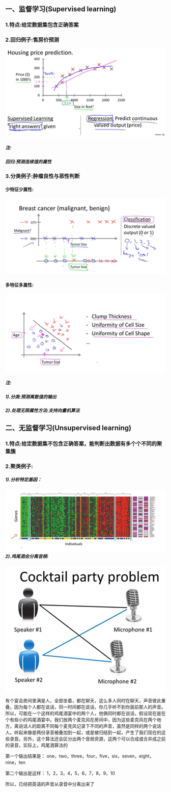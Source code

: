 ## 一、监督学习(Supervised learning)

### 1.特点:给定数据集包含正确答案

### 2.回归例子:售房价预测

![001](001.png)

##### 注:

##### 回归:预测连续值的属性

### 3.分类例子:肿瘤良性与恶性判断

#### 少特征少属性:

![002](002.png)

#### 多特征多属性:

![003](003.png)

##### 注:

##### 1).分类:预测离散值的输出

##### 2).处理无限属性方法:支持向量机算法

## 二、无监督学习(Unsupervised learning)

### 1.特点:给定数据集不包含正确答案，能判断出数据有多个个不同的聚集簇

### 2.聚类例子:

##### 1).分析特定基因：

##### ![004](004.png)2).鸡尾酒会分离音频:

![005](005.png)

​	有个宴会房间里满是人，全部坐着，都在聊天，这么多人同时在聊天，声音彼此重叠，因为每个人都在说话，同一时间都在说话，你几乎听不到你面前那人的声音。所以，可能在一个这样的鸡尾酒宴中的两个人，他俩同时都在说话，假设现在是在个有些小的鸡尾酒宴中。我们放两个麦克风在房间中，因为这些麦克风在两个地方，离说话人的距离不同每个麦克风记录下不同的声音，虽然是同样的两个说话人。听起来像是两份录音被叠加到一起，或是被归结到一起，产生了我们现在的这些录音。另外，这个算法还会区分出两个音频资源，这两个可以合成或合并成之前的录音，实际上，鸡尾酒算法的

第一个输出结果是：
one，two，three，four，five，six，seven，eight，nine，ten

第二个输出是这样：
1，2，3，4，5，6，7，8，9，10

所以，已经把英语的声音从录音中分离出来了
